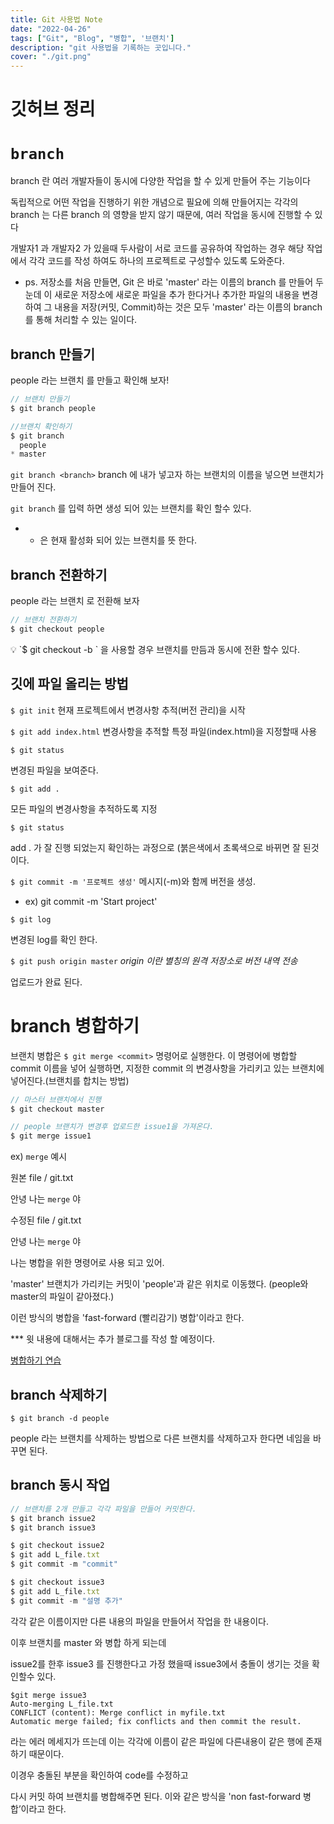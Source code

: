 ```yaml
---
title: Git 사용법 Note 
date: "2022-04-26"
tags: ["Git", "Blog", "병합", '브랜치']
description: "git 사용법을 기록하는 곳입니다."
cover: "./git.png"
---
```


# 깃허브  정리

# `branch`

branch 란 여러 개발자들이 동시에 다양한 작업을 할 수 있게 만들어 주는 기능이다

독립적으로 어떤 작업을 진행하기 위한 개념으로 필요에 의해 만들어지는 각각의 branch 는 다른 branch 의 영향을 받지 않기 때문에, 여러 작업을 동시에 진행할 수 있다

개발자1 과 개발자2 가 있을때 두사람이 서로 코드를 공유하여 작업하는 경우 해당 작업에서 각각 코드를 작성 하여도 하나의 프로젝트로 구성할수 있도록 도와준다. 

- ps. 저장소를 처음 만들면, Git 은 바로 'master' 라는 이름의 branch 를 만들어 두눈데 이 새로운 저장소에 새로운 파일을 추가 한다거나 추가한 파일의 내용을 변경하여 그 내용을 저장(커밋, Commit)하는 것은 모두 'master' 라는 이름의 branch 를 통해 처리할 수 있는 일이다.

## branch 만들기

people 라는 브랜치 를 만들고 확인해 보자!

```jsx
// 브랜치 만들기
$ git branch people

//브랜치 확인하기
$ git branch
  people
* master
```

`git branch <branch>` branch 에 내가 넣고자 하는 브랜치의 이름을 넣으면 브랜치가 만들어 진다.

`git branch` 를 입력 하면 생성 되어 있는 브랜치를 확인 할수 있다.

- * 은 현재 활성화 되어 있는 브랜치를 뜻 한다.

## branch 전환하기

people 라는 브랜치 로 전환해 보자

```jsx
// 브랜치 전환하기
$ git checkout people
```

<aside>
💡 `$ git checkout -b <branch>` 을 사용할 경우  브랜치를 만듬과 동시에 전환 할수 있다.

</aside>


## 깃에 파일 올리는 방법

`$ git init`
현재 프로젝트에서 변경사항 추적(버전 관리)을 시작

`$ git add index.html`
변경사항을 추적할 특정 파일(index.html)을 지정할때 사용

`$ git status`

변경된 파일을 보여준다.

`$ git add .` 

모든 파일의 변경사항을 추적하도록 지정

`$ git status`

add . 가 잘 진행 되었는지 확인하는 과정으로 (붉은색에서 초록색으로 바뀌면 잘 된것이다.

`$ git commit -m '프로젝트 생성'`
메시지(-m)와 함께 버전을 생성.

- ex) git commit -m 'Start project'

`$ git log` 

변경된 log를 확인 한다.

`$ git push origin master`
*origin 이란 별칭의 원격 저장소로 버전 내역 전송*

업로드가 완료 된다.

# branch 병합하기

브랜치 병합은 `$ git merge <commit>` 명령어로 실행한다. 이 명령어에 병합할 commit 이름을 넣어 실행하면, 지정한 commit 의 변경사항을 가리키고 있는 브랜치에 넣어진다.(브랜치를 합치는 방법)

```jsx
// 마스터 브랜치에서 진행
$ git checkout master

// people 브랜치가 변경후 업로드한 issue1을 가져온다.
$ git merge issue1
```

ex) `merge` 예시

원본 file / git.txt

안녕 나는 `merge` 야

수정된 file / git.txt

안녕 나는 `merge` 야

나는 병합을 위한 명령어로 사용 되고 있어.

'master' 브랜치가 가리키는 커밋이 'people'과 같은 위치로 이동했다. (people와 master의 파일이 같아졌다.)

이런 방식의 병합을 'fast-forward (빨리감기) 병합'이라고 한다.

*** 윗 내용에 대해서는 추가 블로그를 작성 할 예정이다.

[병합하기 연습](https://www.notion.so/514438549bb44d5f9d6256f79fdced75)

## branch 삭제하기

`$ git branch -d people`

people 라는 브랜치를 삭제하는 방법으로 다른 브랜치를 삭제하고자 한다면 네임을 바꾸면 된다.

## branch 동시 작업

```jsx
// 브랜치를 2개 만들고 각각 파일을 만들어 커밋한다.
$ git branch issue2
$ git branch issue3

$ git checkout issue2
$ git add L_file.txt
$ git commit -m "commit"

$ git checkout issue3
$ git add L_file.txt
$ git commit -m "설명 추가"
```

각각 같은 이름이지만 다른 내용의 파일을 만들어서 작업을 한 내용이다.

이후 브랜치를 master 와 병합 하게 되는데

issue2를 한후 issue3 를 진행한다고 가정 했을때 issue3에서 충돌이 생기는 것을 확인할수 있다.

```
$git merge issue3
Auto-merging L_file.txt
CONFLICT (content): Merge conflict in myfile.txt
Automatic merge failed; fix conflicts and then commit the result.
```

라는 에러 메세지가 뜨는데 이는 각각에 이름이 같은 파일에 다른내용이 같은 행에 존재하기 때문이다.

이경우 충돌된 부분을 확인하여 code를 수정하고

다시 커밋 하여 브랜치를 병합해주면 된다. 이와 같은 방식을 'non fast-forward 병합’이라고 한다.